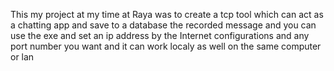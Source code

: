 This my project at my time at Raya was to create a tcp tool which can act as a chatting app and save to a database the recorded message and you can use the exe and set an 
ip address by the Internet configurations and any port number you want and it can work localy as well on the same computer or lan

